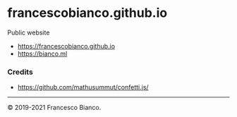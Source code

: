 # francescobianco.github.io

Public website

* <https://francescobianco.github.io>
* <https://bianco.ml>

### Credits

* <https://github.com/mathusummut/confetti.js/>

----

© 2019-2021 Francesco Bianco.
